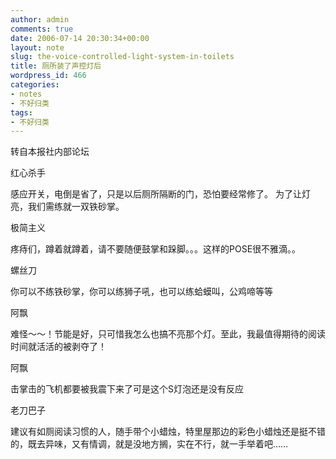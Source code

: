 ```yaml
---
author: admin
comments: true
date: 2006-07-14 20:30:34+00:00
layout: note
slug: the-voice-controlled-light-system-in-toilets
title: 厕所装了声控灯后
wordpress_id: 466
categories:
- notes
- 不好归类
tags:
- 不好归类
---
```


转自本报社内部论坛

红心杀手

感应开关，电倒是省了，只是以后厕所隔断的门，恐怕要经常修了。
为了让灯亮，我们需练就一双铁砂掌。

极简主义

疼痔们，蹲着就蹲着，请不要随便鼓掌和跺脚。。。这样的POSE很不雅滴。。


螺丝刀

你可以不练铁砂掌，你可以练狮子吼，也可以练蛤蟆叫，公鸡啼等等

阿飘

难怪～～！节能是好，只可惜我怎么也搞不亮那个灯。至此，我最值得期待的阅读时间就活活的被剥夺了！

阿飘

击掌击的飞机都要被我震下来了可是这个S灯泡还是没有反应

老刀巴子

建议有如厕阅读习惯的人，随手带个小蜡烛，特里屋那边的彩色小蜡烛还是挺不错的，既去异味，又有情调，就是没地方搁，实在不行，就一手举着吧……
